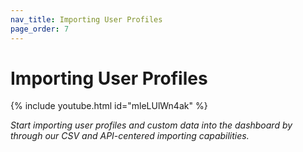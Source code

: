 ```yaml
---
nav_title: Importing User Profiles
page_order: 7
---
```


# Importing User Profiles
{% include youtube.html id="mleLUlWn4ak" %}

_Start importing user profiles and custom data into the dashboard by through our CSV and API-centered importing capabilities._
